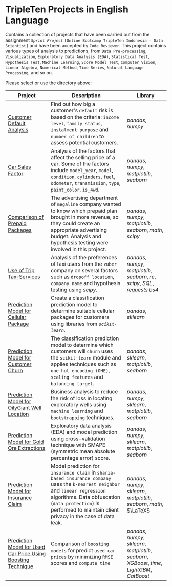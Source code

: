 # TripleTen Projects in English Language

Contains a collection of projects that have been carried out from the assignment *`Sprint Project`* `[Online Bootcamp TripleTen Indonesia - Data Scientist]` and have been accepted by `Code Reviewer`. This project contains various types of analysis to predictions, from `Data Pre-processing`, `Visualization`, `Exploratory Data Analysis (EDA)`, `Statistical Test`, `Hypothesis Test`, `Machine Learning`, `Score Model Test`, `Computer Vision`, `Linear Algebra`, `Numerical Method`, `Time Series`, `Natural Language Processing`, and so on.

Please select or use the directory above:

| Project | Description | Library |
| ------- | ------- | ------- |
| [Customer Default Analysis](https://github.com/fuadraharjo/TripleTen_ENG/blob/main/Project-01%20-%20Customer%20Default%20Analysis/Default%20risk%20analysis%20-%20Islamic%20bank.ipynb) | Find out how big a customer's `default` risk is based on the criteria: `income level`, `family status`, `instalment purpose` and `number of children` to assess potential customers. | *pandas*, *numpy* |
| [Car Sales Factor](https://github.com/fuadraharjo/TripleTen_ENG/blob/main/Project-02%20-%20Car%20Sales%20Factor/Factors%20Influencing%20Car%20Selling%20Prices.ipynb) | Analysis of the factors that affect the selling price of a car. Some of the factors include `model_year`, `model`, `condition`, `cylinders`, `fuel`, `odometer`, `transmission`, `type`, `paint_color`, `is_4wd`. | *pandas*, *numpy*, *matplotlib*, *seaborn* |
| [Comparison of Prepaid Packages](https://github.com/fuadraharjo/TripleTen_ENG/blob/main/Project-03%20-%20Comparison%20of%20Prepaid%20Packages/Prepaid%20plan%20comparison%20study%20in%20megaline%20company.ipynb) | The advertising department of `megaline` company wanted to know which prepaid plan brought in more revenue, so they could create an appropriate advertising budget. Analysis and hypothesis testing were involved in this project.| *pandas*, *numpy*, *matplotlib*, *seaborn*, *math*, *scipy* |
| [Use of Trip Taxi Services](https://github.com/fuadraharjo/TripleTen_ENG/blob/main/Project-04%20-%20Use%20of%20Trip%20Taxi%20Services/Trip%20analysis%20of%20taxi%20service%20users.ipynb) | Analysis of the preferences of taxi users from the `zuber` company on several factors such as `dropoff location`, `company name` and hypothesis testing using *scipy*. | *pandas*, *numpy*, *matplotlib*, *seaborn*, *re*, *scipy*, *SQL*, *requests* *bs4*  |
| [Prediction Model for Cellular Package](https://github.com/fuadraharjo/TripleTen_ENG/blob/main/Project-05%20-%20Prediction%20Model%20for%20User%20Cellular%20Package/User%20cellular%20package%20prediction%20model%20using%20machine%20learning.ipynb) | Create a classification prediction model to determine suitable cellular packages for customers using libraries from *`scikit-learn`*. | *pandas*, *sklearn* |
| [Prediction Model for Customer Churn](https://github.com/fuadraharjo/TripleTen_ENG/blob/main/Project-06%20-%20Prediction%20Model%20for%20Customer%20Churn/Prediction%20model%20for%20bank%20customer%20churn%20using%20machine%20learning.ipynb) | The classification prediction model to determine which customers will `churn` uses the `scikit-learn` module and applies techniques such as `one hot encoding (OHE)`, `scaling features` and `balancing target`. | *pandas*, *sklearn*, *matplotlib*, *seaborn* |
| [Prediction Model for OilyGiant Well Location](https://github.com/fuadraharjo/TripleTen_ENG/blob/main/Project-07%20-%20Prediction%20Model%20for%20OilyGiant%20Well%20Location/Prediction%20model%20for%20OilyGiant%20well%20exploration%20locations%20using%20bootstrap%20and%20machine%20learning.ipynb) | Business analysis to reduce the risk of loss in locating exploratory wells using `machine learning` and `bootstrapping` techniques. | *pandas*, *numpy*, *sklearn*, *matplotlib*, *seaborn* |
| [Prediction Model for Gold Ore Extractions](https://github.com/fuadraharjo/TripleTen_ENG/blob/main/Project-08%20-%20Prediction%20Model%20for%20Gold%20Ore%20Extraction/Prediction%20model%20for%20gold%20ore%20extraction.ipynb) | Exploratory data analysis (EDA) and model prediction using cross-validation technique with SMAPE (symmetric mean absolute percentage error) score. | *pandas*, *numpy*, *sklearn*, *matplotlib*, *seaborn* |
| [Prediction Model for Insurance Claim ](https://github.com/fuadraharjo/TripleTen_ENG/blob/main/Project-09%20-%20Prediction%20Model%20for%20Insurance%20Claim/Prediction%20model%20%20for%20insurance%20claim%20in%20sharia-based%20insurance%20company.ipynb) | Model prediction for `insurance claim` in `sharia-based insurance company` uses the `k-nearest neighbor` and `linear regression` algorithms. Data obfuscation (`data protection`) is performed to maintain client privacy in the case of data leak. | *pandas*, *numpy*, *sklearn*, *matplotlib*, *seaborn*, *math*, $\LaTeX$ |
| [Prediction Model for Used Car Price Using Boosting Technique](https://github.com/fuadraharjo/TripleTen_ENG/blob/main/Project-10%20-%20Used%20Car%20Price%20Prediction%20Using%20Boosting/Used%20car%20price%20prediction%20using%20boosting%20machine%20learning%20technique.ipynb) | Comparison of `boosting models` for predict `used car prices` by minimizing `RMSE` scores and `compute time` | *pandas*, *numpy*, *sklearn*, *matplotlib*, *seaborn*, *XGBoost*, *time*, *LightGBM*, *CatBoost* |